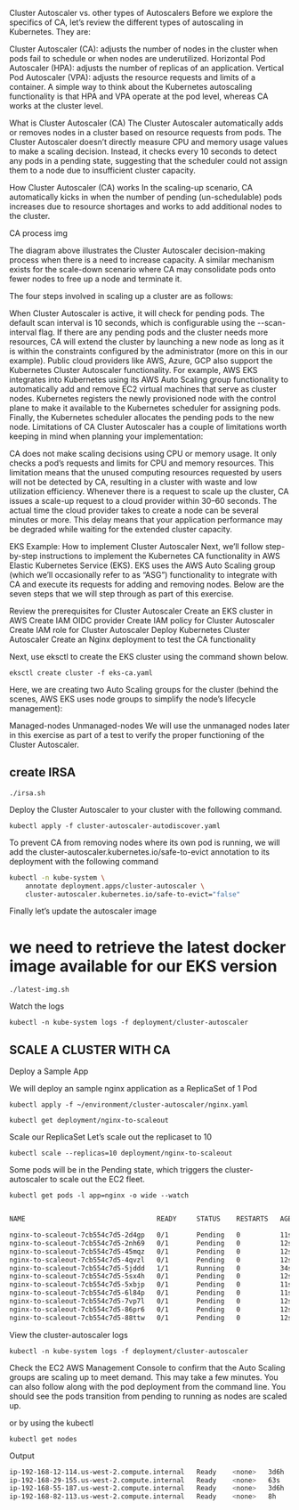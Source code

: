 Cluster Autoscaler vs. other types of Autoscalers
Before we explore the specifics of CA, let’s review the different types of autoscaling in Kubernetes. They are:

Cluster Autoscaler (CA): adjusts the number of nodes in the cluster when pods fail to schedule or when nodes are underutilized.
Horizontal Pod Autoscaler (HPA): adjusts the number of replicas of an application.
Vertical Pod Autoscaler (VPA): adjusts the resource requests and limits of a container.
A simple way to think about the Kubernetes autoscaling functionality is that HPA and VPA operate at the pod level, whereas CA works at the cluster level.


What is Cluster Autoscaler (CA)
The Cluster Autoscaler automatically adds or removes nodes in a cluster based on resource requests from pods. The Cluster Autoscaler doesn’t directly measure CPU and memory usage values to make a scaling decision. Instead, it checks every 10 seconds to detect any pods in a pending state, suggesting that the scheduler could not assign them to a node due to insufficient cluster capacity.

How Cluster Autoscaler (CA) works
In the scaling-up scenario, CA automatically kicks in when the number of pending (un-schedulable) pods increases due to resource shortages and works to add additional nodes to the cluster.

CA process img


The diagram above illustrates the Cluster Autoscaler decision-making process when there is a need to increase capacity. A similar mechanism exists for the scale-down scenario where CA may consolidate pods onto fewer nodes to free up a node and terminate it.

The four steps involved in scaling up a cluster are as follows:

When Cluster Autoscaler is active, it will check for pending pods. The default scan interval is 10 seconds, which is configurable using the --scan-interval flag.
If there are any pending pods and the cluster needs more resources, CA will extend the cluster by launching a new node as long as it is within the constraints configured by the administrator (more on this in our example). Public cloud providers like AWS, Azure, GCP also support the Kubernetes Cluster Autoscaler functionality. For example, AWS EKS integrates into Kubernetes using its AWS Auto Scaling group functionality to automatically add and remove EC2 virtual machines that serve as cluster nodes.
Kubernetes registers the newly provisioned node with the control plane to make it available to the Kubernetes scheduler for assigning pods.
Finally, the Kubernetes scheduler allocates the pending pods to the new node.
Limitations of CA
Cluster Autoscaler has a couple of limitations worth keeping in mind when planning your implementation:

CA does not make scaling decisions using CPU or memory usage. It only checks a pod’s requests and limits for CPU and memory resources. This limitation means that the unused computing resources requested by users will not be detected by CA, resulting in a cluster with waste and low utilization efficiency.
Whenever there is a request to scale up the cluster, CA issues a scale-up request to a cloud provider within 30–60 seconds. The actual time the cloud provider takes to create a node can be several minutes or more. This delay means that your application performance may be degraded while waiting for the extended cluster capacity.


EKS Example: How to implement Cluster Autoscaler
Next, we’ll follow step-by-step instructions to implement the Kubernetes CA functionality in AWS Elastic Kubernetes Service (EKS). EKS uses the AWS Auto Scaling group (which we’ll occasionally refer to as “ASG”) functionality to integrate with CA and execute its requests for adding and removing nodes. Below are the seven steps that we will step through as part of this exercise.

Review the prerequisites for Cluster Autoscaler
Create an EKS cluster in AWS
Create IAM OIDC provider
Create IAM policy for Cluster Autoscaler
Create IAM role for Cluster Autoscaler
Deploy Kubernetes Cluster Autoscaler
Create an Nginx deployment to test the CA functionality

Next, use eksctl to create the EKS cluster using the command shown below.

`eksctl create cluster -f eks-ca.yaml`

Here, we are creating two Auto Scaling groups for the cluster (behind the scenes, AWS EKS uses node groups to simplify the node’s lifecycle management):

Managed-nodes
Unmanaged-nodes
We will use the unmanaged nodes later in this exercise as part of a test to verify the proper functioning of the Cluster Autoscaler.

## create IRSA 

```shell
./irsa.sh
```

Deploy the Cluster Autoscaler to your cluster with the following command.

`kubectl apply -f cluster-autoscaler-autodiscover.yaml`


To prevent CA from removing nodes where its own pod is running, we will add the cluster-autoscaler.kubernetes.io/safe-to-evict annotation to its deployment with the following command

```bash
kubectl -n kube-system \
    annotate deployment.apps/cluster-autoscaler \
    cluster-autoscaler.kubernetes.io/safe-to-evict="false"
```

Finally let’s update the autoscaler image

# we need to retrieve the latest docker image available for our EKS version

```shell
./latest-img.sh
```

Watch the logs

`kubectl -n kube-system logs -f deployment/cluster-autoscaler`


## SCALE A CLUSTER WITH CA

Deploy a Sample App

We will deploy an sample nginx application as a ReplicaSet of 1 Pod

`kubectl apply -f ~/environment/cluster-autoscaler/nginx.yaml`

`kubectl get deployment/nginx-to-scaleout`


Scale our ReplicaSet
Let’s scale out the replicaset to 10

`kubectl scale --replicas=10 deployment/nginx-to-scaleout`

Some pods will be in the Pending state, which triggers the cluster-autoscaler to scale out the EC2 fleet.

`kubectl get pods -l app=nginx -o wide --watch`

```bash

NAME                                 READY     STATUS    RESTARTS   AGE

nginx-to-scaleout-7cb554c7d5-2d4gp   0/1       Pending   0          11s
nginx-to-scaleout-7cb554c7d5-2nh69   0/1       Pending   0          12s
nginx-to-scaleout-7cb554c7d5-45mqz   0/1       Pending   0          12s
nginx-to-scaleout-7cb554c7d5-4qvzl   0/1       Pending   0          12s
nginx-to-scaleout-7cb554c7d5-5jddd   1/1       Running   0          34s
nginx-to-scaleout-7cb554c7d5-5sx4h   0/1       Pending   0          12s
nginx-to-scaleout-7cb554c7d5-5xbjp   0/1       Pending   0          11s
nginx-to-scaleout-7cb554c7d5-6l84p   0/1       Pending   0          11s
nginx-to-scaleout-7cb554c7d5-7vp7l   0/1       Pending   0          12s
nginx-to-scaleout-7cb554c7d5-86pr6   0/1       Pending   0          12s
nginx-to-scaleout-7cb554c7d5-88ttw   0/1       Pending   0          12s
```

View the cluster-autoscaler logs

`kubectl -n kube-system logs -f deployment/cluster-autoscaler`


Check the EC2 AWS Management Console to confirm that the Auto Scaling groups are scaling up to meet demand. This may take a few minutes. You can also follow along with the pod deployment from the command line. You should see the pods transition from pending to running as nodes are scaled up.


or by using the kubectl

`kubectl get nodes`

Output

```bash
ip-192-168-12-114.us-west-2.compute.internal   Ready    <none>   3d6h   v1.17.7-eks-bffbac
ip-192-168-29-155.us-west-2.compute.internal   Ready    <none>   63s    v1.17.7-eks-bffbac
ip-192-168-55-187.us-west-2.compute.internal   Ready    <none>   3d6h   v1.17.7-eks-bffbac
ip-192-168-82-113.us-west-2.compute.internal   Ready    <none>   8h     v1.17.7-eks-bffbac
```